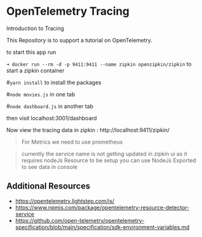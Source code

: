 # OpenTelemetry Tracing

Introduction to Tracing

This Repository is to support a tutorial on OpenTelemetry.

to start this app run

`➜ docker run --rm -d -p 9411:9411 --name zipkin openzipkin/zipkin` to start a zipkin container

#`yarn install` to install the packages

#`node movies.js`
in one tab

#`node dashboard.js`
in another tab

then visit localhost:3001/dashboard

Now view the tracing data in zipkin : http://localhost:9411/zipkin/


> For Metrics we need to use prometheus

> currently the service name is not getting updated in zipkin ui as it requires nodeJs Resource to be setup
> you can use NodeJs Exported to see data in console

## Additional Resources
- https://opentelemetry.lightstep.com/js/
- https://www.npmjs.com/package/opentelemetry-resource-detector-service
- https://github.com/open-telemetry/opentelemetry-specification/blob/main/specification/sdk-environment-variables.md
